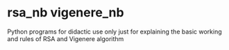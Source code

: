 # rsa_nb vigenere_nb
Python programs for didactic use only just for explaining the basic working and rules of RSA and Vigenere algorithm
